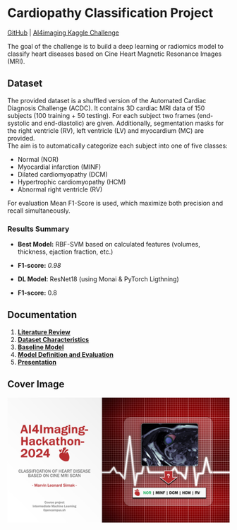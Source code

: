# Cardiopathy Classification Project

[GitHub](https://github.com/kamisoel/cardiopathy-classification) | 
[AI4imaging Kaggle Challenge](https://www.kaggle.com/competitions/ai4imaging-hackathon-2024/)

The goal of the challenge is to build a deep learning or radiomics model to classify
heart diseases based on Cine Heart Magnetic Resonance Images (MRI).

## Dataset

The provided dataset is a shuffled version of the Automated Cardiac Diagnosis Challenge (ACDC).
It contains 3D cardiac MRI data of 150 subjects (100 training + 50 testing).
For each subject two frames (end-systolic and end-diastolic) are given. 
Additionally, segmentation masks for the right ventricle (RV), left ventricle (LV)
and myocardium (MC) are provided.  
The aim is to automatically categorize each subject into one of five classes:
- Normal (NOR)
- Myocardial infarction (MINF)
- Dilated cardiomyopathy (DCM)
- Hypertrophic cardiomyopathy (HCM)
- Abnormal right ventricle (RV)

For evaluation Mean F1-Score is used, which maximize both precision and recall simultaneously.

### Results Summary

- **Best Model:** RBF-SVM based on calculated features (volumes, thickness, ejaction fraction, etc.)
- **F1-score:** *0.98*


- **DL Model:** ResNet18 (using Monai & PyTorch Ligthning)
- **F1-score:** 0.8

## Documentation

1. **[Literature Review](0_LiteratureReview/README.md)**
2. **[Dataset Characteristics](1_DatasetCharacteristics/exploratory_data_analysis.ipynb)**
3. **[Baseline Model](2_BaselineModel/baseline_model.ipynb)**
4. **[Model Definition and Evaluation](3_Model/model_definition_evaluation)**
5. **[Presentation](4_Presentation/README.md)**

## Cover Image

![Project Cover Image](CoverImage/cover_image.jpg)

